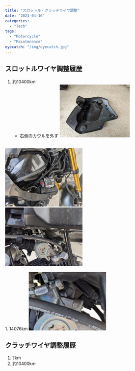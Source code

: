 ```yaml
---
title: "スロットル・クラッチワイヤ調整"
date: "2023-04-16"
categories:
  - "Tech"
tags:
  - "Motorcycle"
  - "Maintenance"
eyecatch: "/img/eyecatch.jpg"
---
```

## スロットルワイヤ調整履歴
1. 約10400km
    - 右側のカウルを外す
      <img src="right_cowl.jpg" width="50%">
<br>
      <img src="right_side.jpg" width="50%">
<br>
      <img src="throttle_wire.jpg" width="50%">
<br>
<br>
1. 14076km
    <img src="throttle_wire-14000.jpg" width="50%">
<br>


## クラッチワイヤ調整履歴
1. ?km
1. 約10400km